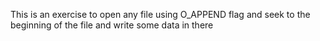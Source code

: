 This is an exercise to open any file using O_APPEND flag and seek to the beginning of the file and write some data in there